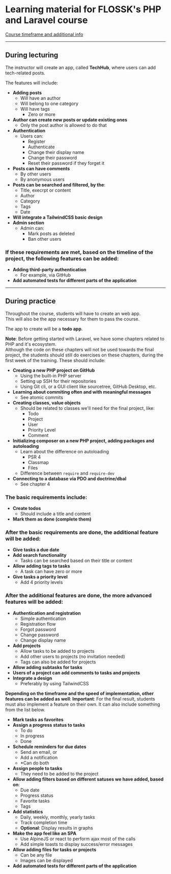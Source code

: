 # Learning material for FLOSSK's PHP and Laravel course

[Course timeframe and additional info](https://docs.google.com/spreadsheets/d/1JhF0zgAZBPpPpELls8L43TYbRqCkUKggqxQoJApKycI/edit?usp=sharing)

---

## During lecturing

The instructor will create an app, called **TechHub**, where users can add tech-related posts.

The features will include:

- **Adding posts**
  - Will have an author
  - Will belong to one category
  - Will have tags
    - Zero or more
- **Author can create new posts or update existing ones**
  - Only the post author is allowed to do that
- **Authentication**
  - Users can:
    - Register
    - Authenticate
    - Change their display name
    - Change their password
    - Reset their password if they forget it
- **Posts can have comments**
  - By other users
  - By anonymous users
- **Posts can be searched and filtered, by the**:
  - Title, execrpt or content
  - Author
  - Category
  - Tags
  - Date
- **Will integrate a TailwindCSS basic design**
- **Admin section**
  - Admin can:
    - Mark posts as deleted
    - Ban other users

### If these requirements are met, based on the timeline of the project, the following features can be added:

- **Adding third-party authentication**
  - For example, via GitHub
- **Add automated tests for different parts of the application**

---

## During practice

Throughout the course, students will have to create an web app.  
This will also be the app necessary for them to pass the course.

The app to create will be a **todo app**.

**Note**: Before getting started with Laravel, we have some chapters related to PHP and it's ecosystem.  
Although the code on these chapters will not be used towards the final project, the students should still do exercises on these chapters, during the first week of the training.
These should include:

- **Creating a new PHP project on GitHub**
  - Using the built-in PHP server
  - Setting up SSH for their repositories
  - Using Git cli, or a GUI client like sourcetree, GitHub Desktop, etc.
- **Learning about commiting often and with meaningful messages**
  - See atomic commits
- **Creating classes, value objects**
  - Should be related to classes we'll need for the final project, like:
    - Todo
    - Project
    - User
    - Priority Level
    - Comment
- **Initializing composer on a new PHP project, adding packages and autoloading**
  - Learn about the difference on autoloading
    - PSR 4
    - Classmap
    - Files
  - Difference between `require` and `require-dev`
- **Connecting to a database via PDO and doctrine/dbal**
  - See chapter 4

### The basic requirements include:

- **Create todos**
  - Should include a title and content
- **Mark them as done (complete them)**

### After the basic requirements are done, the additional feature will be added:

- **Give tasks a due date**
- **Add search functionality**
  - Tasks can be searched based on their title or content
- **Allow adding tags to tasks**
  - A task can have zero or more
- **Give tasks a priority level**
  - Add 4 priority levels

### After the additional features are done, the more advanced features will be added:

- **Authentication and registration**
  - Simple authentication
  - Registration flow
  - Forgot password
  - Change password
  - Change display name
- **Add projects**
  - Allow tasks to be added to projects
  - Add other users to projects (no invitation needed)
  - Tags can also be added for projects
- **Allow adding subtasks for tasks**
- **Users of a project can add comments to tasks and projects**
- **Integrate a design**
  - Preferably by using TailwindCSS

**Depending on the timeframe and the speed of implementation, other features can be added as well**:
**Important**: For the final result, students must also implement a feature on their own. It can also include something from the list below.

- **Mark tasks as favorites**
- **Assign a progress status to tasks**
  - To do
  - In progress
  - Done
- **Schedule reminders for due dates**
  - Send an email, or
  - Add a notification
  - \*Can do both
- **Assign people to tasks**
  - They need to be added to the project
- **Allow adding filters based on different satuses we have added, based on**:
  - Due date
  - Progress status
  - Favorite tasks
  - Tags
- **Add statistics**
  - Daily, weekly, monthly, yearly tasks
  - Track completion time
  - **Optional**: Display results in graphs
- **Make the app feel like an SPA**
  - Use AlpineJS or react to perform ajax most of the calls
  - Add simple toasts to display success/error messages
- **Allow adding files for tasks or projects**
  - Can be any file
  - Images can be displayed
- **Add automated tests for different parts of the application**
